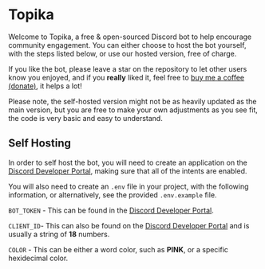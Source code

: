 # Topika

Welcome to Topika, a free & open-sourced Discord bot to help encourage community engagement. You can either choose
to host the bot yourself, with the steps listed below, or use our hosted version, free of charge.

If you like the bot, please leave a star on the repository to let other users know you enjoyed, and if you **really** liked it, feel free to [buy me a coffee (donate)](https://buymeacoff.ee/dawson), it helps a lot!

Please note, the self-hosted version might not be as heavily updated as the main version, but you are free to make your own adjustments as you see fit, the code is very basic and easy to understand.


## Self Hosting

In order to self host the bot, you will need to create an application on the [Discord Developer Portal](https://discord.com/developers/applications), making sure that all of the intents are enabled. 

You will also need to create an `.env` file in your project, with the following information, or alternatively, see the provided `.env.example` file.

`BOT_TOKEN` - This can be found in the [Discord Developer Portal](https://discord.com/developers/applications).

`CLIENT_ID`- This can also be found on the [Discord Developer Portal](https://discord.com/developers/applications) and is usually a string of **18** numbers.

`COLOR` - This can be either a word color, such as **PINK**, or a specific hexidecimal color.
